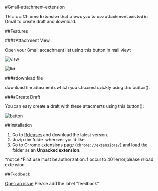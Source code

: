 #Gmail-attachment-extension

This is a Chrome Extension that allows you to use attachment existed in Gmail to create draft and download.

##Features

####Attachment View

Open your Gmail accachment list using this button in mail view:

![view](http://gmail-attachment-extension.qiniudn.com/view.jpg)

![list](http://gmail-attachment-extension.qiniudn.com/list.jpg)

####download file

download the attacments which you choosed quickly using this button():

####Create Draft

You can easy create a draft with these attacments using this button():

![button](http://gmail-attachment-extension.qiniudn.com/createdownload.jpg)

##Installation

1. Go to [Releases](https://github.com/pokerG/Gmail-attachment-extension/releases) and download the latest version.
2. Unzip the folder wherever you'd like.
3. Go to Chrome extensions page (`chrome://extensions/`) and load the folder as an **Unpacked extension**.

*notice:*First use must be authorization.If occur to 401 error,please reload extension.

##Feedback

[Open an issue](https://github.com/pokerG/Gmail-attachment-extension/issues/new) Please add the label "feedback"
